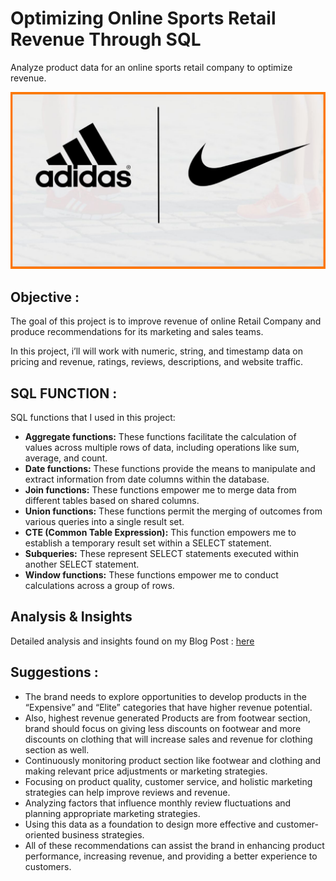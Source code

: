 # Optimizing Online Sports Retail Revenue Through SQL
Analyze product data for an online sports retail company to optimize revenue.

![](https://github.com/poojapatel26/Optimizing-Retail-Company-Revenue-Using-SQL/blob/main/sports_img.jpg)

## Objective :
The goal of this project is to improve revenue of online Retail Company and produce recommendations for its marketing and sales teams.

In this project, i’ll will work with numeric, string, and timestamp data on pricing and revenue, ratings, reviews, descriptions, and website traffic.

## SQL FUNCTION :
SQL functions that I used in this project:

* **Aggregate functions:** These functions facilitate the calculation of values across multiple rows of data, including operations like sum, average, and count.
* **Date functions:** These functions provide the means to manipulate and extract information from date columns within the database.
* **Join functions:** These functions empower me to merge data from different tables based on shared columns.
* **Union functions:** These functions permit the merging of outcomes from various queries into a single result set.
* **CTE (Common Table Expression):** This function empowers me to establish a temporary result set within a SELECT statement.
* **Subqueries:** These represent SELECT statements executed within another SELECT statement.
* **Window functions:** These functions empower me to conduct calculations across a group of rows.

## Analysis & Insights 

Detailed analysis and insights found on my Blog Post : [here](https://medium.com/@poojapatel26/optimizing-online-sports-retail-revenue-through-sql-db92c2a6cd84)

## Suggestions :

* The brand needs to explore opportunities to develop products in the “Expensive” and “Elite” categories that have higher revenue potential.
* Also, highest revenue generated Products are from footwear section, brand should focus on giving less discounts on footwear and more discounts on clothing that will increase sales and revenue for clothing section as well.
* Continuously monitoring product section like footwear and clothing and making relevant price adjustments or marketing strategies.
* Focusing on product quality, customer service, and holistic marketing strategies can help improve reviews and revenue.
* Analyzing factors that influence monthly review fluctuations and planning appropriate marketing strategies.
* Using this data as a foundation to design more effective and customer-oriented business strategies.
* All of these recommendations can assist the brand in enhancing product performance, increasing revenue, and providing a better experience to customers.
